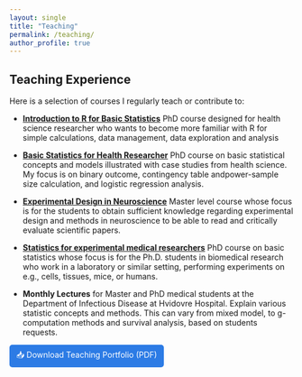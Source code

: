 ```yaml
---
layout: single
title: "Teaching"
permalink: /teaching/
author_profile: true
---
```


## Teaching Experience

Here is a selection of courses I regularly teach or contribute to:

- [**Introduction to R for Basic Statistics**](https://phdcourses.ku.dk/DetailKursus.aspx?id=111387&sitepath=SUND)
 PhD course designed for health science researcher who wants to become more familiar with R for simple calculations, data management, data exploration and analysis
- [**Basic Statistics for Health Researcher**](https://phdcourses.ku.dk/DetailKursus.aspx?id=111388&sitepath=SUND)
  PhD course on basic statistical concepts and models illustrated with case studies from health science.
  My focus is on binary outcome, contingency table andpower-sample size calculation, and logistic regression analysis.
- [**Experimental Design in Neuroscience**](https://kurser.ku.dk/course/sneu23005u/)
  Master level course whose focus is for the students to obtain sufficient knowledge regarding experimental design and
  methods in neuroscience to be able to read and critically evaluate scientific papers.
- [**Statistics for experimental medical researchers**](https://phdcourses.dk/Course/131321)
  PhD course on basic statistics whose focus is for the Ph.D. students in biomedical research who work in a laboratory or similar setting,
  performing experiments on e.g., cells, tissues, mice, or humans.
  
- **Monthly Lectures** 
 for Master and PhD medical students at the Department of Infectious Disease at Hvidovre Hospital.
 Explain various statistic concepts and methods. This can vary from mixed model, to g-computation methods and survival
 analysis, based on students requests.

<p>
  <a href="/files/Teaching_Portfolio.pdf" target="_blank" 
     style="display: inline-block; padding: 8px 12px; background-color: #2c7be5; color: white; text-decoration: none; border-radius: 5px;">
    📥 Download Teaching Portfolio (PDF)
  </a>
</p>

  

